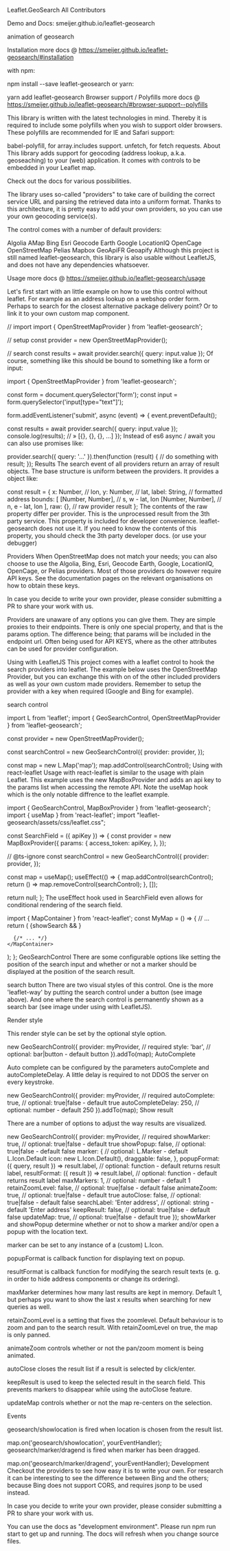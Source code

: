 Leaflet.GeoSearch
All Contributors

Demo and Docs: smeijer.github.io/leaflet-geosearch

animation of geosearch

Installation
more docs @ https://smeijer.github.io/leaflet-geosearch/#installation

with npm:

npm install --save leaflet-geosearch
or yarn:

yarn add leaflet-geosearch
Browser support / Polyfills
more docs @ https://smeijer.github.io/leaflet-geosearch/#browser-support--polyfills

This library is written with the latest technologies in mind. Thereby it is required to include some polyfills when you wish to support older browsers. These polyfills are recommended for IE and Safari support:

babel-polyfill, for array.includes support.
unfetch, for fetch requests.
About
This library adds support for geocoding (address lookup, a.k.a. geoseaching) to your (web) application. It comes with controls to be embedded in your Leaflet map.

Check out the docs for various possibilities.

The library uses so-called "providers" to take care of building the correct service URL and parsing the retrieved data into a uniform format. Thanks to this architecture, it is pretty easy to add your own providers, so you can use your own geocoding service(s).

The control comes with a number of default providers:

Algolia
AMap
Bing
Esri
Geocode Earth
Google
LocationIQ
OpenCage
OpenStreetMap
Pelias
Mapbox
GeoApiFR
Geoapify
Although this project is still named leaflet-geosearch, this library is also usable without LeafletJS, and does not have any dependencies whatsoever.

Usage
more docs @ https://smeijer.github.io/leaflet-geosearch/usage

Let's first start with an little example on how to use this control without leaflet. For example as an address lookup on a webshop order form. Perhaps to search for the closest alternative package delivery point? Or to link it to your own custom map component.

// import
import { OpenStreetMapProvider } from 'leaflet-geosearch';

// setup
const provider = new OpenStreetMapProvider();

// search
const results = await provider.search({ query: input.value });
Of course, something like this should be bound to something like a form or input:

import { OpenStreetMapProvider } from 'leaflet-geosearch';

const form = document.querySelector('form');
const input = form.querySelector('input[type="text"]');

form.addEventListener('submit', async (event) => {
event.preventDefault();

const results = await provider.search({ query: input.value });
console.log(results); // » [{}, {}, {}, ...]
});
Instead of es6 async / await you can also use promises like:

provider.search({ query: '...' }).then(function (result) {
// do something with result;
});
Results
The search event of all providers return an array of result objects. The base structure is uniform between the providers. It provides a object like:

const result = {
x: Number, // lon,
y: Number, // lat,
label: String, // formatted address
bounds: [
[Number, Number], // s, w - lat, lon
[Number, Number], // n, e - lat, lon
],
raw: {}, // raw provider result
};
The contents of the raw property differ per provider. This is the unprocessed result from the 3th party service. This property is included for developer convenience. leaflet-geosearch does not use it. If you need to know the contents of this property, you should check the 3th party developer docs. (or use your debugger)

Providers
When OpenStreetMap does not match your needs; you can also choose to use the Algolia, Bing, Esri, Geocode Earth, Google, LocationIQ, OpenCage, or Pelias providers. Most of those providers do however require API keys. See the documentation pages on the relevant organisations on how to obtain these keys.

In case you decide to write your own provider, please consider submitting a PR to share your work with us.

Providers are unaware of any options you can give them. They are simple proxies to their endpoints. There is only one special property, and that is the params option. The difference being; that params will be included in the endpoint url. Often being used for API KEYS, where as the other attributes can be used for provider configuration.

Using with LeafletJS
This project comes with a leaflet control to hook the search providers into leaflet. The example below uses the OpenStreetMap Provider, but you can exchange this with on of the other included providers as well as your own custom made providers. Remember to setup the provider with a key when required (Google and Bing for example).

search control

import L from 'leaflet';
import { GeoSearchControl, OpenStreetMapProvider } from 'leaflet-geosearch';

const provider = new OpenStreetMapProvider();

const searchControl = new GeoSearchControl({
provider: provider,
});

const map = new L.Map('map');
map.addControl(searchControl);
Using with react-leaflet
Usage with react-leaflet is similar to the usage with plain Leaflet. This example uses the new MapBoxProvider and adds an api key to the params list when accessing the remote API. Note the useMap hook which is the only notable diffrence to the leaflet example.

import { GeoSearchControl, MapBoxProvider } from 'leaflet-geosearch';
import { useMap } from 'react-leaflet';
import "leaflet-geosearch/assets/css/leaflet.css";

const SearchField = ({ apiKey }) => {
const provider = new MapBoxProvider({
params: {
access_token: apiKey,
},
});

// @ts-ignore
const searchControl = new GeoSearchControl({
provider: provider,
});

const map = useMap();
useEffect(() => {
map.addControl(searchControl);
return () => map.removeControl(searchControl);
}, []);

return null;
};
The useEffect hook used in SearchField even allows for conditional rendering of the search field.

import { MapContainer } from 'react-leaflet';
const MyMap = () => {
// ...
return (
<MapContainer>
{showSearch && <SearchField apiKey={apiKey} />}

      {/* ... */}
    </MapContainer>

);
};
GeoSearchControl
There are some configurable options like setting the position of the search input and whether or not a marker should be displayed at the position of the search result.

search button There are two visual styles of this control. One is the more 'leaflet-way' by putting the search control under a button (see image above). And one where the search control is permanently shown as a search bar (see image under using with LeafletJS).

Render style

This render style can be set by the optional style option.

new GeoSearchControl({
provider: myProvider, // required
style: 'bar', // optional: bar|button - default button
}).addTo(map);
AutoComplete

Auto complete can be configured by the parameters autoComplete and autoCompleteDelay. A little delay is required to not DDOS the server on every keystroke.

new GeoSearchControl({
provider: myProvider, // required
autoComplete: true, // optional: true|false - default true
autoCompleteDelay: 250, // optional: number - default 250
}).addTo(map);
Show result

There are a number of options to adjust the way results are visualized.

new GeoSearchControl({
provider: myProvider, // required
showMarker: true, // optional: true|false - default true
showPopup: false, // optional: true|false - default false
marker: {
// optional: L.Marker - default L.Icon.Default
icon: new L.Icon.Default(),
draggable: false,
},
popupFormat: ({ query, result }) => result.label, // optional: function - default returns result label,
resultFormat: ({ result }) => result.label, // optional: function - default returns result label
maxMarkers: 1, // optional: number - default 1
retainZoomLevel: false, // optional: true|false - default false
animateZoom: true, // optional: true|false - default true
autoClose: false, // optional: true|false - default false
searchLabel: 'Enter address', // optional: string - default 'Enter address'
keepResult: false, // optional: true|false - default false
updateMap: true, // optional: true|false - default true
});
showMarker and showPopup determine whether or not to show a marker and/or open a popup with the location text.

marker can be set to any instance of a (custom) L.Icon.

popupFormat is callback function for displaying text on popup.

resultFormat is callback function for modifying the search result texts (e. g. in order to hide address components or change its ordering).

maxMarker determines how many last results are kept in memory. Default 1, but perhaps you want to show the last x results when searching for new queries as well.

retainZoomLevel is a setting that fixes the zoomlevel. Default behaviour is to zoom and pan to the search result. With retainZoomLevel on true, the map is only panned.

animateZoom controls whether or not the pan/zoom moment is being animated.

autoClose closes the result list if a result is selected by click/enter.

keepResult is used to keep the selected result in the search field. This prevents markers to disappear while using the autoClose feature.

updateMap controls whether or not the map re-centers on the selection.

Events

geosearch/showlocation is fired when location is chosen from the result list.

map.on('geosearch/showlocation', yourEventHandler);
geosearch/marker/dragend is fired when marker has been dragged.

map.on('geosearch/marker/dragend', yourEventHandler);
Development
Checkout the providers to see how easy it is to write your own. For research it can be interesting to see the difference between Bing and the others; because Bing does not support CORS, and requires jsonp to be used instead.

In case you decide to write your own provider, please consider submitting a PR to share your work with us.

You can use the docs as "development environment". Please run npm run start to get up and running. The docs will refresh when you change source files.
